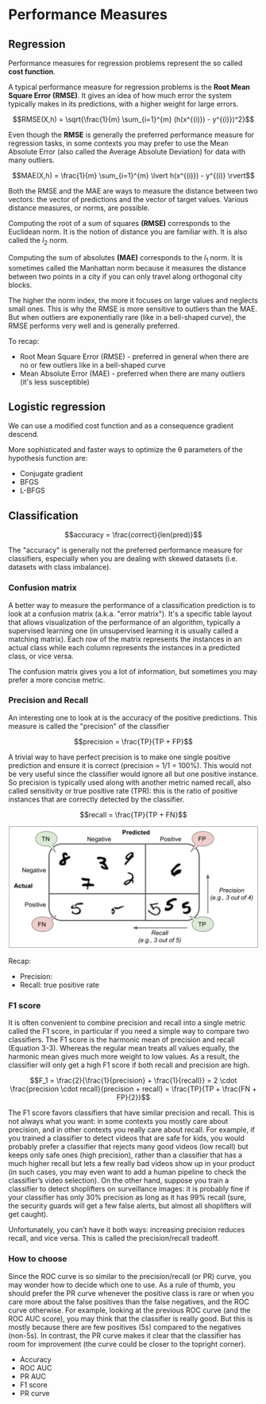 # Performance Measures

## Regression

Performance measures for regression problems represent the so called **cost function**.

A typical performance measure for regression problems is the **Root Mean Square Error (RMSE)**. It gives an idea of how much error the system typically makes in its predictions, with a higher weight for large errors.

$$RMSE(X,h) = \sqrt{\frac{1}{m} \sum_{i=1}^{m} (h(x^{(i)}) - y^{(i)})^2}$$

Even though the **RMSE** is generally the preferred performance measure for regression tasks, in some contexts you may prefer to use the Mean Absolute Error (also called the Average Absolute Deviation) for data with many outliers.

$$MAE(X,h) = \frac{1}{m} \sum_{i=1}^{m} \lvert h(x^{(i)}) - y^{(i)} \rvert$$

Both the RMSE and the MAE are ways to measure the distance between two vectors: the vector of predictions and the vector of target values. Various distance measures, or norms, are possible.

Computing the root of a sum of squares **(RMSE)** corresponds to the Euclidean norm. It is the notion of distance you are familiar with. It is also called the $l_2$ norm.

Computing the sum of absolutes **(MAE)** corresponds to the $l_1$ norm. It is sometimes called the Manhattan norm because it measures the distance between two points in a city if you can only travel along orthogonal city blocks.

The higher the norm index, the more it focuses on large values and neglects small ones. This is why the RMSE is more sensitive to outliers than the MAE. But when outliers are exponentially rare (like in a bell-shaped curve), the RMSE performs very well and is generally preferred.

To recap:
- Root Mean Square Error (RMSE) - preferred in general when there are no or few outliers like in a bell-shaped curve
- Mean Absolute Error (MAE) - preferred when there are many outliers (it's less susceptible)

## Logistic regression

We can use a modified cost function and as a consequence gradient descend.

More sophisticated and faster ways to optimize the θ parameters of the hypothesis function are:

- Conjugate gradient
- BFGS
- L-BFGS

## Classification

$$accuracy = \frac{correct}{len(pred)}$$

The "accuracy" is generally not the preferred performance measure for classifiers, especially when you are dealing with skewed datasets (i.e. datasets with class imbalance).

### Confusion matrix

A better way to measure the performance of a classification prediction is to look at a confusion matrix (a.k.a. "error matrix"). It's a specific table layout that allows visualization of the performance of an algorithm, typically a supervised learning one (in unsupervised learning it is usually called a matching matrix). Each row of the matrix represents the instances in an actual class while each column represents the instances in a predicted class, or vice versa.

The confusion matrix gives you a lot of information, but sometimes you may prefer a more concise metric.

### Precision and Recall

An interesting one to look at is the accuracy of the positive predictions. This measure is called the "precision" of the classifier

$$precision = \frac{TP}{TP + FP}$$

A trivial way to have perfect precision is to make one single positive prediction and ensure it is correct (precision = 1/1 = 100%). This would not be very useful since the classifier would ignore all but one positive instance. So precision is typically used along with another metric named recall, also called sensitivity or true positive rate (TPR): this is the ratio of positive instances that are correctly detected by the classifier.

$$recall = \frac{TP}{TP + FN}$$

![Confusion Matrix](confusion-matrix.png)

Recap:

- Precision:
- Recall: true positive rate

### F1 score

It is often convenient to combine precision and recall into a single metric called the F1 score, in particular if you need a simple way to compare two classifiers. The F1 score is the harmonic mean of precision and recall (Equation 3-3). Whereas the regular mean treats all values equally, the harmonic mean gives much more weight to low values. As a result, the classifier will only get a high F1 score if both recall and precision are high.

$$F_1 = \frac{2}{\frac{1}{precision} + \frac{1}{recall}} = 2 \cdot \frac{precision \cdot recall}{precision + recall} = \frac{TP}{TP + \frac{FN + FP}{2}}$$

The F1 score favors classifiers that have similar precision and recall. This is not always what you want: in some contexts you mostly care about precision, and in other contexts you really care about recall. For example, if you trained a classifier to detect videos that are safe for kids, you would probably prefer a classifier that rejects many good videos (low recall) but keeps only safe ones (high precision), rather than a classifier that has a much higher recall but lets a few really bad videos show up in your product (in such cases, you may even want to add a human pipeline to check the classifier’s video selection). On the other hand, suppose you train a classifier to detect shoplifters on surveillance images: it is probably fine if your classifier has only 30% precision as long as it has 99% recall (sure, the security guards will get a few false alerts, but almost all shoplifters will get caught).

Unfortunately, you can’t have it both ways: increasing precision reduces recall, and vice versa. This is called the precision/recall tradeoff.

### How to choose

Since the ROC curve is so similar to the precision/recall (or PR) curve, you may wonder how to decide which one to use. As a rule of thumb, you should prefer the PR curve whenever the positive class is rare or when you care more about the false positives than the false negatives, and the ROC curve otherwise. For example, looking at the previous ROC curve (and the ROC AUC score), you may think that the classifier is really good. But this is mostly because there are few positives (5s) compared to the negatives (non-5s). In contrast, the PR curve makes it clear that the classifier has room for improvement (the curve could be closer to the topright corner).


- Accuracy
- ROC AUC
- PR AUC
- F1 score
- PR curve
